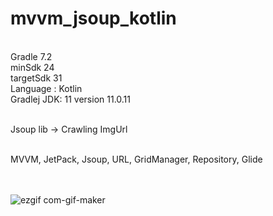 # mvvm_jsoup_kotlin
<br>
Gradle 7.2 <br>
minSdk 24 <br>
targetSdk 31 <br>
Language : Kotlin <br>
Gradlej JDK: 11 version 11.0.11 <br> <br>


Jsoup lib -> Crawling ImgUrl<br><br>



MVVM, JetPack, Jsoup, URL, GridManager, Repository, Glide <br>
<br>
<br>


![ezgif com-gif-maker](https://user-images.githubusercontent.com/47763201/163080075-8d20bf55-28bd-4bd7-9888-474d89a05eaa.gif)
